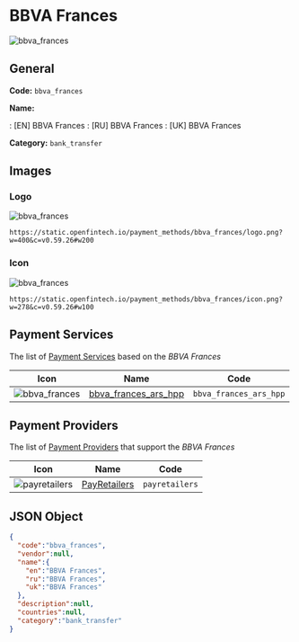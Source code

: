 
# BBVA Frances 
![bbva_frances](https://static.openfintech.io/payment_methods/bbva_frances/logo.png?w=400&c=v0.59.26#w200)  

## General 
**Code:** `bbva_frances` 
 
**Name:** 
 
:	[EN] BBVA Frances 
:	[RU] BBVA Frances 
:	[UK] BBVA Frances 
 
**Category:** `bank_transfer` 
 

## Images 

### Logo 
![bbva_frances](https://static.openfintech.io/payment_methods/bbva_frances/logo.png?w=400&c=v0.59.26#w200)  

```
https://static.openfintech.io/payment_methods/bbva_frances/logo.png?w=400&c=v0.59.26#w200
```  

### Icon 
![bbva_frances](https://static.openfintech.io/payment_methods/bbva_frances/icon.png?w=278&c=v0.59.26#w100)  

```
https://static.openfintech.io/payment_methods/bbva_frances/icon.png?w=278&c=v0.59.26#w100
```  

## Payment Services 
 
The list of [Payment Services](/payment-services/) based on the _BBVA Frances_ 

|Icon|Name|Code| 
|:---:|:---:|:---:| 
|![bbva_frances](https://static.openfintech.io/payment_methods/bbva_frances/icon.png?w=278&c=v0.59.26#w100) |[bbva_frances_ars_hpp](/payment-services/bbva_frances_ars_hpp/)|`bbva_frances_ars_hpp`| 
 

## Payment Providers 
 
The list of [Payment Providers](/payment-providers/) that support the _BBVA Frances_ 

|Icon|Name|Code| 
|:---:|:---:|:---:| 
|![payretailers](https://static.openfintech.io/payment_providers/payretailers/icon.svg?w=278&c=v0.59.26#w100) |[PayRetailers](/payment-providers/payretailers/)|`payretailers`| 
 

## JSON Object 

```json
{
  "code":"bbva_frances",
  "vendor":null,
  "name":{
    "en":"BBVA Frances",
    "ru":"BBVA Frances",
    "uk":"BBVA Frances"
  },
  "description":null,
  "countries":null,
  "category":"bank_transfer"
}
```  
